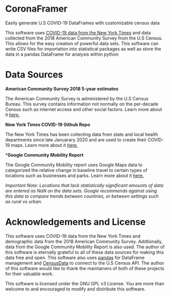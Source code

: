 # CoronaFramer
Easily generate U.S COVID-19 DataFrames with customizable census data

This software uses [COVID-19 data from the New York Times](https://github.com/nytimes/covid-19-data) and data collected from the 2018 American Community Survey
from the U.S Census. This allows for the easy creation of powerful data sets. This software can write CSV files for importation into statistical packages as well
as store the data in a pandas DataFrame for analysis within python

# Data Sources

**American Community Survey 2018 5-year estimates**

The American Community Survey is administered by the U.S Census Bureau. This survey contains information not normally on the per-decade Census such as internet access and other social factors. Learn more about it [here.](https://www.census.gov/programs-surveys/acs/about/acs-and-census.html)

**New York Times COVID-19 Github Repo**

The New York Times has been collecting data from state and local health departments since late Januarary 2020 and are used to create their COVID-19 maps. Learn more about it [here.](https://github.com/nytimes/covid-19-data)

***Google Community Mobility Report**

The Google Community Mobility report uses Google Maps data to categorized the relative change in baseline travel to certain types of locations such as businesses and parks. Learn more about it [here.](https://www.google.com/covid19/mobility/)

*Important Note: Locations that lack statistically significant amounts of data are entered as NaN on the data sets. Google recommends against using this data to compare trends between countries, or between settings such as rural vs urban.*

# Acknowledgements and License
This software uses COVID-19 data from the New York Times and demographic data from the 2018 American Community Survey. Addtionally, data from the Google Community Mobility Report is also used. The author of this software is eternally grateful
to all of these data sources for making this data free and open. This software also uses [pandas](https://github.com/pandas-dev/pandas) for DataFrame management and [CensusData](https://github.com/jtleider/censusdata) to connect to the U.S Census API. The author of this software would like to thank the maintainers of both of these projects for their valuable work.

This software is licensed under the GNU GPL v3 License. You are more than welcome to and encouraged to modify and distribute this software.
